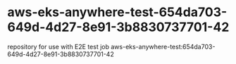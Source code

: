 # aws-eks-anywhere-test-654da703-649d-4d27-8e91-3b8830737701-42
repository for use with E2E test job aws-eks-anywhere-test:654da703-649d-4d27-8e91-3b8830737701-42
